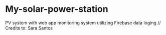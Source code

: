 # My-solar-power-station
PV system with web app monitoring system utilizing Firebase data loging
// Credits to: Sara Santos
